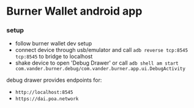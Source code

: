 # Burner Wallet android app


### setup

- follow burner wallet dev setup
- connect device through usb/emulator and call `adb reverse tcp:8545 tcp:8545` to bridge to localhost
- shake device to open 'Debug Drawer' or call `adb shell am start com.vander.burner.debug/com.vander.burner.app.ui.DebugActivity`

debug drawer provides endpoints for:
- `http://localhost:8545`
- `https://dai.poa.network`

